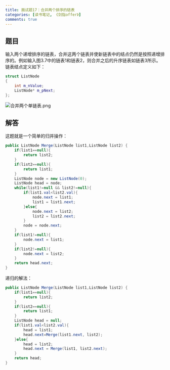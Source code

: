 ```yaml
---
title: 面试题17：合并两个排序的链表
categories: [读书笔记, 《剑指offer》]
comments: true
---
```


## 题目

输入两个递增排序的链表，合并这两个链表并使新链表中的结点仍然是按照递增排序的。例如输入图3.7中的链表1和链表2，则合并之后的升序链表如链表3所示。链表结点定义如下：

```c++
struct ListNode
{
	int m_nValue;
	ListNode* m_pNext;
};
```

![合并两个单链表.png](https://i.loli.net/2019/03/29/5c9dadea539cc.png)

<!--more-->

## 解答

这题就是一个简单的归并操作：

```java
public ListNode Merge(ListNode list1,ListNode list2) {
    if(list1==null){
        return list2;
    }
    if(list2==null){
        return list1;
    }
    ListNode node = new ListNode(0);
    ListNode head = node;
    while(list1!=null && list2!=null){
        if(list1.val<list2.val){
            node.next = list1;
            list1 = list1.next;
        }else{
            node.next = list2;
            list2 = list2.next;
        }
        node = node.next;
    }
    if(list1!=null){
        node.next = list1;
    }
    if(list2!=null){
        node.next = list2;
    }
    return head.next;
}
```

递归的解法：

```java
public ListNode Merge(ListNode list1,ListNode list2) {
    if(list1==null){
        return list2;
    }
    if(list2==null){
        return list1;
    }
    ListNode head = null;
    if(list1.val<list2.val){
        head = list1;
        head.next=Merge(list1.next, list2);
    }else{
        head = list2;
        head.next = Merge(list1, list2.next);
    }
    return head;
}
```